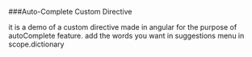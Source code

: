 ###Auto-Complete Custom Directive

it is a demo of a custom directive made in angular for the purpose of autoComplete feature. 
add the words you want in suggestions menu in scope.dictionary

